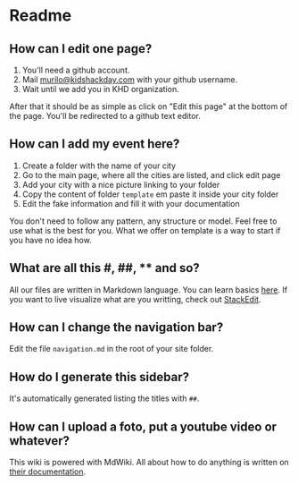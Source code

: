 # Readme

## How can I edit one page?

1. You'll need a github account. 
2. Mail murilo@kidshackday.com with your github username. 
3. Wait until we add you in KHD organization.

After that it should be as simple as click on "Edit this page" at the bottom of the page. You'll be redirected to a github text editor.

## How can I add my event here?

1. Create a folder with the name of your city
2. Go to the main page, where all the cities are listed, and click edit page
3. Add your city with a nice picture linking to your folder
4. Copy the content of folder `template` em paste it inside your city folder
5. Edit the fake information and fill it with your documentation

You don't need to follow any pattern, any structure or model. Feel free to use what is the best for you. What we offer on template is a way to start if you have no idea how.

## What are all this #, ##, ** and so?

All our files are written in Markdown language. You can learn basics [here](http://en.wikipedia.org/wiki/Markdown). If you want to live visualize what are you writting, check out [StackEdit](https://stackedit.io/).

## How can I change the navigation bar?

Edit the file `navigation.md` in the root of your site folder.

## How do I generate this sidebar?

It's automatically generated listing the titles with `##`.

## How can I upload a foto, put a youtube video or whatever?

This wiki is powered with MdWiki. All about how to do anything is written on [their documentation](http://dynalon.github.io/mdwiki/#!quickstart.md).
